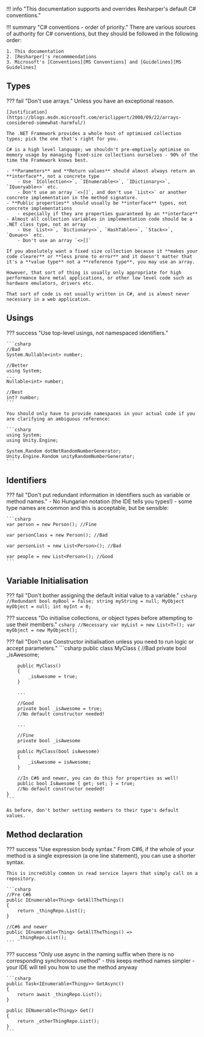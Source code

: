 !!! info "This documentation supports and overrides Resharper's default C# conventions."

!!! summary "C# conventions - order of priority."
    There are various sources of authority for C# conventions, but they should be followed in the following order:

    1. This documentation
    2. [Resharper]'s recommmendations
    3. Microsoft's [Conventions][MS Conventions] and [Guidelines][MS Guidelines]

## Types

??? fail "Don't use arrays."
    Unless you have an exceptional reason.

    [Justification](https://blogs.msdn.microsoft.com/ericlippert/2008/09/22/arrays-considered-somewhat-harmful/)

    The .NET Framework provides a whole host of optimised collection types; pick the one that's right for you.

    C# is a high level language; we shouldn't pre-emptively optimise on memory usage by managing fixed-size collections ourselves - 90% of the time the Framework knows best.

    - **Parameters** and **Return values** should almost always return an **interface**, not a concrete type
        - Use `ICollection<>`, `IEnumerable<>`, `IDictionary<>`, `IQueryable<>` etc.
        - Don't use an array `<>[]`, and don't use `List<>` or another concrete implementation in the method signature.
    - **Public properties** should usually be **interface** types, not concrete implementations
        - especially if they are properties guaranteed by an **interface**
    - Almost all collection variables in implementation code should be a .NET class type, not an array
        - Use `List<>`, `Dictionary<>`, `HashTable<>`, `Stack<>`, `Queue<>` etc.
        - Don't use an array `<>[]`

    If you absolutely want a fixed size collection because it **makes your code clearer** or **less prone to error** and it doesn't matter that it's a **value type** not a **reference type**, you may use an array.

    However, that sort of thing is usually only appropriate for high performance bare metal applications, or other low level code such as hardware emulators, drivers etc.

    That sort of code is not usually written in C#, and is almost never necessary in a web application.

## Usings

??? success "Use top-level usings, not namespaced identifiers."

    ```csharp
    //Bad
    System.Nullable<int> number;

    //Better
    using System;
    ...
    Nullable<int> number;

    //Best
    int? number;
    ```

    You should only have to provide namespaces in your actual code if you are clarifying an ambiguous reference:
        
    ```csharp
    using System;
    using Unity.Engine;

    System.Random dotNetRandomNumberGenerator;
    Unity.Engine.Random unityRandomNumberGenerator;
    ```

## Identifiers

??? fail "Don't put redundant information in identifiers such as variable or method names."
    - No Hungarian notation (the IDE tells you types!)
    - some type names are common and this is acceptable, but be sensible:

    ```csharp
    var person = new Person(); //Fine

    var personClass = new Person(); //Bad

    var personList = new List<Person>(); //Bad

    var people = new List<Person>(); //Good
    ```

## Variable Initialisation

??? fail "Don't bother assigning the default initial value to a variable."
    ```csharp
    //Redundant
    bool myBool = false;
    string myString = null;
    MyObject myObject = null;
    int myInt = 0;
    ```

??? success "Do initialise collections, or object types before attempting to use their members."
    ```csharp
    //Necessary
    var myList = new List<T>();
    var myObject = new MyObject();
    ```

??? fail "Don't use Constructor initialisation unless you need to run logic or accept parameters."
    ```csharp
    public class MyClass
    {
        //Bad
        private bool _isAwesome;

        public MyClass()
        {
            _isAwesome = true;
        }

        ...

        //Good
        private bool _isAwesome = true;
        //No default constructor needed!

        ...

        //Fine
        private bool _isAwesome

        public MyClass(bool isAwesome)
        {
            _isAwesome = isAwesome;
        }

        //In C#6 and newer, you can do this for properties as well!
        public bool IsAwesome { get; set; } = true;
        //No default constructor needed!
    }
    ```

    As before, don't bother setting members to their type's default values.

## Method declaration

??? success "Use expression body syntax."
    From C#6, if the whole of your method is a single expression (a one line statement), you can use a shorter syntax.

    This is incredibly common in read service layers that simply call on a repository.

    ```csharp
    //Pre C#6
    public IEnumerable<Thing> GetAllTheThings()
    {
        return _thingRepo.List();
    }

    //C#6 and newer
    public IEnumerable<Thing> GetAllTheThings() =>
        _thingRepo.List();
    ```
??? success "Only use async in the naming suffix when there is no corresponding synchronous method"
    - this keeps method names simpler
    - your IDE will tell you how to use the method anyway
    
    ```csharp
    public Task<IEnumerable<Thingy>> GetAsync()
    {
        return await _thingRepo.List();
    }
    
    public IENumerable<Thingy> Get()
    {
        return _otherThingRepo.List();
    }
    ```

[Resharper]: https://www.jetbrains.com/resharper/
[MS Conventions]: https://docs.microsoft.com/en-us/dotnet/csharp/programming-guide/inside-a-program/coding-conventions
[MS Guidelines]: https://docs.microsoft.com/en-us/dotnet/standard/design-guidelines/
